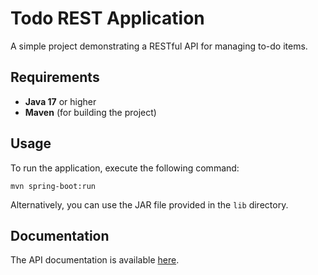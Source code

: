 # Todo REST Application

A simple project demonstrating a RESTful API for managing to-do items.

## Requirements

- **Java 17** or higher
- **Maven** (for building the project)

## Usage

To run the application, execute the following command:

```shell
mvn spring-boot:run
```


Alternatively, you can use the JAR file provided in the `lib` directory.

## Documentation

The API documentation is available [here](https://htmlpreview.github.io/?https://github.com/Ales17/TodoRest/blob/master/apidocs/index.html).